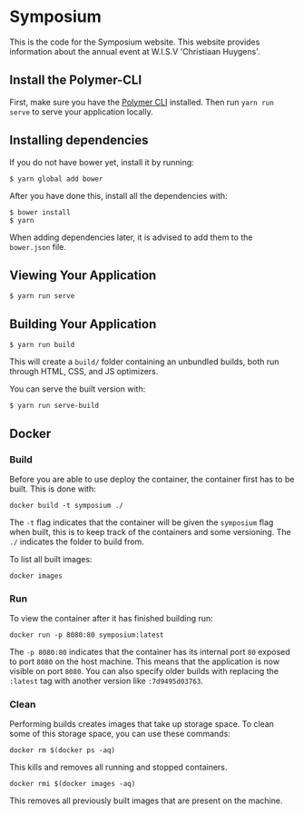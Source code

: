 # Symposium

This is the code for the Symposium website. This website provides information about the annual event at W.I.S.V 'Christiaan Huygens'.

## Install the Polymer-CLI

First, make sure you have the [Polymer CLI](https://www.npmjs.com/package/polymer-cli) installed. Then run `yarn run serve` to serve your application locally.

## Installing dependencies

If you do not have bower yet, install it by running:

```
$ yarn global add bower
```

After you have done this, install all the dependencies with:

```
$ bower install
$ yarn
```

When adding dependencies later, it is advised to add them to the `bower.json` file.

## Viewing Your Application

```
$ yarn run serve
```

## Building Your Application

```
$ yarn run build
```

This will create a `build/` folder containing an unbundled builds,
both run through HTML, CSS, and JS optimizers.

You can serve the built version with:

```
$ yarn run serve-build
```
## Docker
### Build
Before you are able to use deploy the container, the container first has to be built. This is done with:
```
docker build -t symposium ./
```
The `-t` flag indicates that the container will be given the `symposium` flag when built, this is to keep track of the containers and some versioning. The `./` indicates the folder to build from.

To list all built images:
```
docker images
```

### Run
To view the container after it has finished building run:
```
docker run -p 8080:80 symposium:latest
```
The `-p 8080:80` indicates that the container has its internal port `80` exposed to port `8080` on the host machine. This means that the application is now visible on port `8080`. You can also specify older builds with replacing the `:latest` tag with another version like `:7d9495d03763`.

### Clean
Performing builds creates images that take up storage space. To clean some of this storage space, you can use these commands:
```
docker rm $(docker ps -aq)
```
This kills and removes all running and stopped containers.

```
docker rmi $(docker images -aq)
```
This removes all previously built images that are present on the machine.
